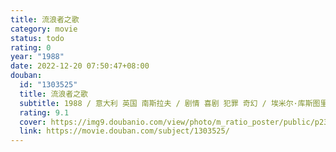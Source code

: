 ```yaml
---
title: 流浪者之歌
category: movie
status: todo
rating: 0
year: "1988"
date: 2022-12-20 07:50:47+08:00
douban:
  id: "1303525"
  title: 流浪者之歌
  subtitle: 1988 / 意大利 英国 南斯拉夫 / 剧情 喜剧 犯罪 奇幻 / 埃米尔·库斯图里卡 / 达沃尔·杜伊莫维奇 博拉·托德洛维奇
  rating: 9.1
  cover: https://img9.doubanio.com/view/photo/m_ratio_poster/public/p2384320756.jpg
  link: https://movie.douban.com/subject/1303525/
---
```



